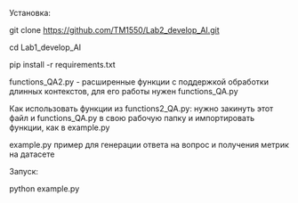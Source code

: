 Установка:

git clone https://github.com/TM1550/Lab2_develop_AI.git

cd Lab1_develop_AI

pip install -r requirements.txt

functions_QA2.py - расширенные функции с поддержкой обработки длинных контекстов, для его работы нужен functions_QA.py

Как использовать функции из functions2_QA.py: нужно закинуть этот файл и functions_QA.py в свою рабочую папку и импортировать функции, как в example.py

example.py пример для генерации ответа на вопрос и получения метрик на датасете

Запуск:

python example.py
